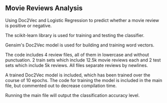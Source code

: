 Movie Reviews Analysis
----------------------
Using Doc2Vec and Logistic Regression to predict whether a movie review is positive or negative.

The scikit-learn library is used for training and testing the classifier.

Gensim's Doc2Vec model is used for building and training word vectors.

The code includes 4 review files, all of them in lowercase and without
punctuation. 2 train sets which include 12.5k movie reviews each and 2
test sets which include 5k reviews. All files separate reviews by newlines.

A trained Doc2Vec model is included, which has been trained over the
course of 10 epochs. The code for training the model is included in the
main file, but commented out to decrease compilation time.

Running the main file will output the classification accuracy level.